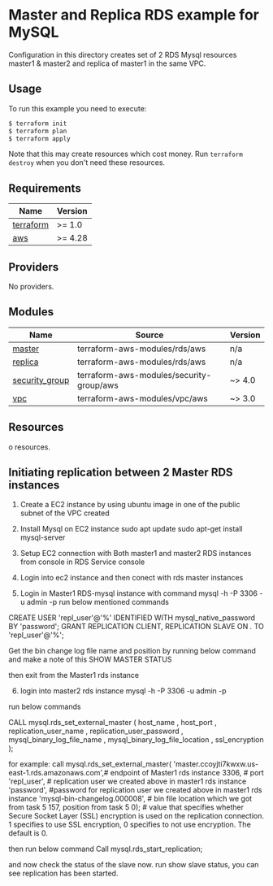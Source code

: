 # Master and Replica RDS example for MySQL

Configuration in this directory creates set of 2 RDS Mysql resources master1 & master2 and replica of master1 in the same VPC.

## Usage

To run this example you need to execute:

```bash
$ terraform init
$ terraform plan
$ terraform apply
```

Note that this may create resources which cost money. Run `terraform destroy` when you don't need these resources.

<!-- BEGINNING OF PRE-COMMIT-TERRAFORM DOCS HOOK -->
## Requirements

| Name | Version |
|------|---------|
| <a name="requirement_terraform"></a> [terraform](#requirement\_terraform) | >= 1.0 |
| <a name="requirement_aws"></a> [aws](#requirement\_aws) | >= 4.28 |

## Providers

No providers.

## Modules

| Name | Source | Version |
|------|--------|---------|
| <a name="module_master"></a> [master](#module\_master) | terraform-aws-modules/rds/aws | n/a |
| <a name="module_replica"></a> [replica](#module\_replica) | terraform-aws-modules/rds/aws | n/a |
| <a name="module_security_group"></a> [security\_group](#module\_security\_group) | terraform-aws-modules/security-group/aws | ~> 4.0 |
| <a name="module_vpc"></a> [vpc](#module\_vpc) | terraform-aws-modules/vpc/aws | ~> 3.0 |

## Resources

o resources.

## Initiating replication between 2 Master RDS instances

1. Create a EC2 instance by using ubuntu image in one of the  public subnet of the VPC created
2. Install Mysql on EC2 instance
   sudo apt update
   sudo apt-get install mysql-server

3. Setup EC2 connection with Both master1 and master2 RDS instances from console in RDS Service console

4. Login into ec2 instance and then conect with rds master instances
5. Login in Master1 RDS-mysql instance with command
     mysql -h <endpoint of the master1 rds instance> -P 3306 -u admin -p
 run below mentioned commands

CREATE USER 'repl_user'@'%' IDENTIFIED WITH mysql_native_password BY 'password';
GRANT REPLICATION CLIENT, REPLICATION SLAVE ON *.* TO 'repl_user'@'%';

Get the bin change log file name and position by running below command and make a note of this
SHOW MASTER STATUS

then exit from the Master1 rds instance

6. login into master2 rds instance
mysql -h <endpoint of the master2 rds instance> -P 3306 -u admin -p

run below commands

CALL mysql.rds_set_external_master (
  host_name
  , host_port
  , replication_user_name
  , replication_user_password
  , mysql_binary_log_file_name
  , mysql_binary_log_file_location
  , ssl_encryption
);


for example:
call mysql.rds_set_external_master(
  'master.ccoyjti7kwxw.us-east-1.rds.amazonaws.com',# endpoint of Master1 rds instance
  3306, # port
  'repl_user', # replication user we created above in master1 rds instance
  'password', #password for replication user  we created above in master1 rds instance
  'mysql-bin-changelog.000008', # bin file location which we got from task 5
  157, position from task 5
  0); #  value that specifies whether Secure Socket Layer (SSL) encryption is used on the replication connection. 1 specifies to use SSL encryption, 0 specifies to not use encryption. The default is 0.


then run below command
Call mysql.rds_start_replication;

and now check the status of the slave now.
run show slave status, you can see replication has been started.


